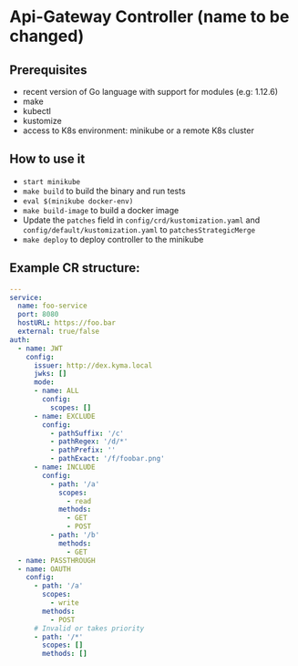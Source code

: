 # Api-Gateway Controller (name to be changed)

## Prerequisites

- recent version of Go language with support for modules (e.g: 1.12.6)
- make
- kubectl
- kustomize
- access to K8s environment: minikube or a remote K8s cluster

## How to use it

- `start minikube`
- `make build` to build the binary and run tests
- `eval $(minikube docker-env)`
- `make build-image` to build a docker image
- Update the `patches` field in `config/crd/kustomization.yaml` and `config/default/kustomization.yaml` to `patchesStrategicMerge`
- `make deploy` to deploy controller to the minikube

## Example CR structure:

```yaml
---
service:
  name: foo-service
  port: 8080
  hostURL: https://foo.bar
  external: true/false
auth: 
  - name: JWT
    config:
      issuer: http://dex.kyma.local
      jwks: []
      mode: 
      - name: ALL
        config:
          scopes: []
      - name: EXCLUDE
        config:
          - pathSuffix: '/c'
          - pathRegex: '/d/*'
          - pathPrefix: ''
          - pathExact: '/f/foobar.png'
      - name: INCLUDE
        config:
          - path: '/a'
            scopes: 
              - read
            methods:
              - GET
              - POST
          - path: '/b'
            methods:
              - GET
  - name: PASSTHROUGH
  - name: OAUTH
    config:
      - path: '/a'
        scopes: 
          - write
        methods:
          - POST
      # Invalid or takes priority
      - path: '/*' 
        scopes: []
        methods: []
```